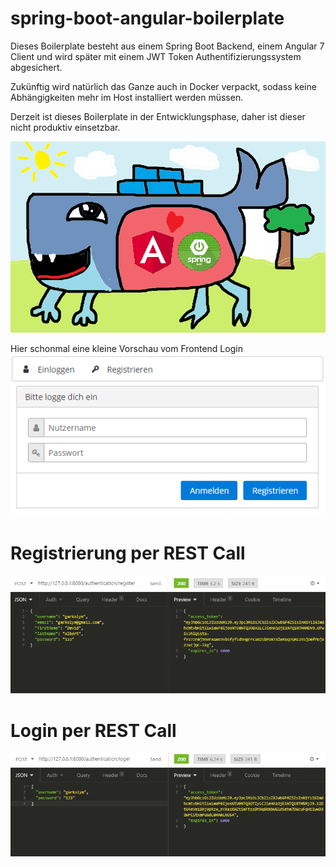# spring-boot-angular-boilerplate
Dieses Boilerplate besteht aus einem Spring Boot Backend,
einem Angular 7 Client und wird später mit einem JWT Token Authentifizierungssystem
abgesichert.

Zukünftig wird natürlich das Ganze auch in Docker verpackt, sodass keine Abhängigkeiten
mehr im Host installiert werden müssen.

Derzeit ist dieses Boilerplate in der Entwicklungsphase, daher ist dieser
nicht produktiv einsetzbar.

![Logo](https://github.com/DavAlbert/spring-boot-angular-boilerplate/blob/master/screenshots/spring-boot-angular-logo.png?raw=true)

Hier schonmal eine kleine Vorschau vom Frontend Login
![Frontend Preview](https://github.com/DavAlbert/spring-boot-angular-boilerplate/blob/master/screenshots/angular-login-preview.png?raw=true)

# Registrierung per REST Call
![restRegister](https://github.com/DavAlbert/spring-boot-angular-boilerplate/blob/master/screenshots/register-rest.png?raw=true)

# Login per REST Call
![restLogin](https://github.com/DavAlbert/spring-boot-angular-boilerplate/blob/master/screenshots/login-rest.png?raw=true)
